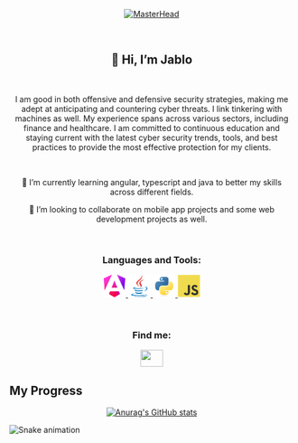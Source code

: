 <p align="center">
  <a href="https://github.com/GJablo">
    <img src="https://media.giphy.com/media/v1.Y2lkPTc5MGI3NjExMWY0M3RlOTV0MDI5eTdjYXdwODh1bjk2bDV5NmRlcmpicHV0czRuMSZlcD12MV9pbnRlcm5hbF9naWZfYnlfaWQmY3Q9Zw/qgQUggAC3Pfv687qPC/giphy.gif" alt="MasterHead">
  </a>
</p>
<br>
<h2 align="center">👋 Hi, I’m Jablo</h2> 
<br>
<p align="center">I am good in both offensive and defensive security strategies, making me adept at anticipating and countering cyber threats. I link tinkering with machines as well. My experience spans across various sectors, including finance and healthcare. I am committed to continuous education and staying current with the latest cyber security trends, tools, and best practices to provide the most effective protection for my clients.</p>
<br>
<p align = "center">🌱 I’m currently learning angular, typescript and java to better my skills across different fields.</p> 
<p align = "center">💞️ I’m looking to collaborate on mobile app projects and some web development projects as well.</p>
<br>
<h3 align="center">Languages and Tools:</h3>
<p align="center"> <a href="https://angular.io/" target="_blank"> <img src="https://github.com/devicons/devicon/blob/master/icons/angular/angular-original.svg" alt="c" width="40" height="40"/> <a href="https://docs.oracle.com/en/java/" target="_blank"> <img src="https://github.com/devicons/devicon/blob/master/icons/java/java-original.svg" alt="c" width="40" height="40"/> </a> <a href="https://www.python.org/doc/" target="_blank"> <img src="https://github.com/devicons/devicon/blob/master/icons/python/python-original.svg" alt="c" width="40" height="40"/> </a> <img src="https://github.com/devicons/devicon/blob/master/icons/javascript/javascript-original.svg" alt="c" width = "40" height = "40"/> </p>
<br>
<h3 align="center">Find me:</h3>
<p align="center">
<a href="https://twitter.com/erick_jillo" target="blank"><img align="center" src="https://cdn.jsdelivr.net/npm/simple-icons@3.0.1/icons/twitter.svg" alt="" height="30" width="40" /></a>
</p>

## My Progress
<p align="center">
  <a href="https://github.com/anuraghazra/github-readme-stats">
    <img src="https://github-readme-stats.vercel.app/api?username=GJablo&show_icons=true&theme=dracula" alt="Anurag's GitHub stats">
  </a>
</p>

![Snake animation](https://github.com/GJablo/GJablo/blob/output/github-contribution-grid-snake.svg)

<!---
GJablo/GJablo is a ✨ special ✨ repository because its `README.md` (this file) appears on your GitHub profile.
You can click the Preview link to take a look at your changes.
--->
